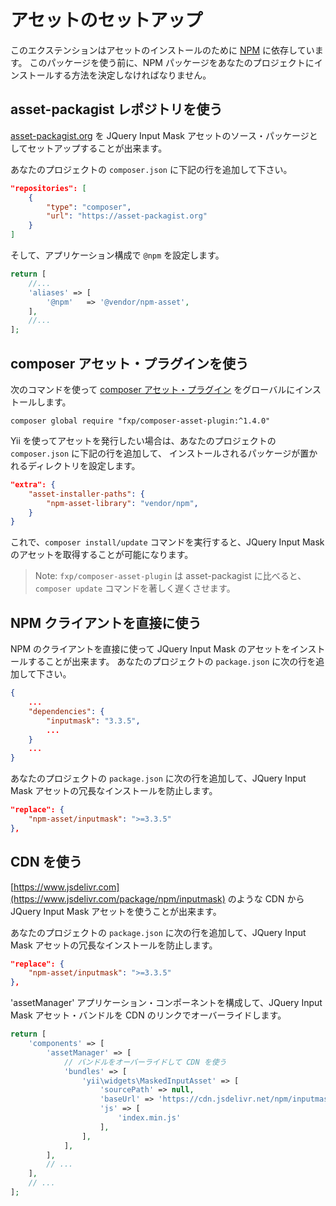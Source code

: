 アセットのセットアップ
======================

このエクステンションはアセットのインストールのために [NPM](https://www.npmjs.org/) に依存しています。
このパッケージを使う前に、NPM パッケージをあなたのプロジェクトにインストールする方法を決定しなければなりません。


## asset-packagist レポジトリを使う

[asset-packagist.org](https://asset-packagist.org) を JQuery Input Mask アセットのソース・パッケージとしてセットアップすることが出来ます。

あなたのプロジェクトの `composer.json` に下記の行を追加して下さい。

```json
"repositories": [
    {
        "type": "composer",
        "url": "https://asset-packagist.org"
    }
]
```

そして、アプリケーション構成で `@npm` を設定します。

```php
return [
    //...
    'aliases' => [
        '@npm'   => '@vendor/npm-asset',
    ],
    //...
];
```


## composer アセット・プラグインを使う

次のコマンドを使って [composer アセット・プラグイン](https://github.com/francoispluchino/composer-asset-plugin/) をグローバルにインストールします。

```
composer global require "fxp/composer-asset-plugin:^1.4.0"
```

Yii を使ってアセットを発行したい場合は、あなたのプロジェクトの `composer.json` に下記の行を追加して、
インストールされるパッケージが置かれるディレクトリを設定します。

```json
"extra": {
    "asset-installer-paths": {
        "npm-asset-library": "vendor/npm",
    }
}
```

これで、`composer install/update` コマンドを実行すると、JQuery Input Mask のアセットを取得することが可能になります。

> Note: `fxp/composer-asset-plugin` は asset-packagist に比べると、`composer update`
  コマンドを著しく遅くさせます。


## NPM クライアントを直接に使う

NPM のクライアントを直接に使って JQuery Input Mask のアセットをインストールすることが出来ます。
あなたのプロジェクトの `package.json` に次の行を追加して下さい。

```json
{
    ...
    "dependencies": {
        "inputmask": "3.3.5",
        ...
    }
    ...
}
```

あなたのプロジェクトの `package.json` に次の行を追加して、JQuery Input Mask アセットの冗長なインストールを防止します。

```json
"replace": {
    "npm-asset/inputmask": ">=3.3.5"
},
```


## CDN を使う

[https://www.jsdelivr.com](https://www.jsdelivr.com/package/npm/inputmask) のような CDN から JQuery Input Mask アセットを使うことが出来ます。

あなたのプロジェクトの `package.json` に次の行を追加して、JQuery Input Mask アセットの冗長なインストールを防止します。

```json
"replace": {
    "npm-asset/inputmask": ">=3.3.5"
},
```

'assetManager' アプリケーション・コンポーネントを構成して、JQuery Input Mask アセット・バンドルを CDN のリンクでオーバーライドします。

```php
return [
    'components' => [
        'assetManager' => [
            // バンドルをオーバーライドして CDN を使う
            'bundles' => [
                'yii\widgets\MaskedInputAsset' => [
                    'sourcePath' => null,
                    'baseUrl' => 'https://cdn.jsdelivr.net/npm/inputmask@3.3.11',
                    'js' => [
                        'index.min.js'
                    ],
                ],
            ],
        ],
        // ...
    ],
    // ...
];
```
